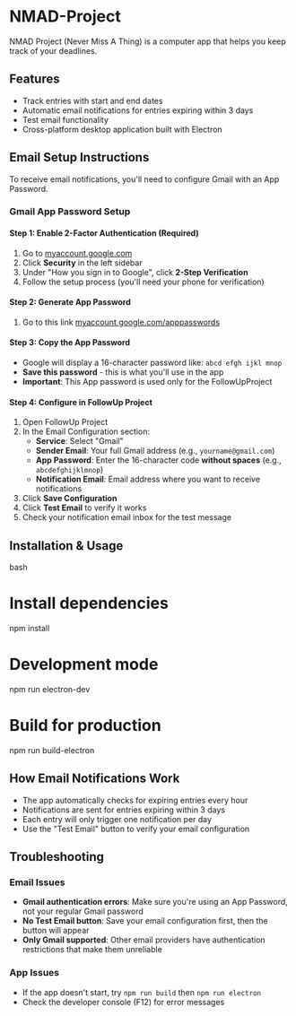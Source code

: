 # NMAD-Project
NMAD Project (Never Miss A Thing) is a computer app that helps you keep track of your deadlines.

## Features

- Track entries with start and end dates
- Automatic email notifications for entries expiring within 3 days
- Test email functionality
- Cross-platform desktop application built with Electron

## Email Setup Instructions

To receive email notifications, you'll need to configure Gmail with an App Password.

### Gmail App Password Setup

#### Step 1: Enable 2-Factor Authentication (Required)
1. Go to [myaccount.google.com](https://myaccount.google.com)
2. Click **Security** in the left sidebar
3. Under "How you sign in to Google", click **2-Step Verification**
4. Follow the setup process (you'll need your phone for verification)

#### Step 2: Generate App Password
1. Go to this link [myaccount.google.com/apppasswords](https://myaccount.google.com/apppasswords)

#### Step 3: Copy the App Password
- Google will display a 16-character password like: `abcd efgh ijkl mnop`
- **Save this password** - this is what you'll use in the app
- **Important**: This App password is used only for the FollowUpProject

#### Step 4: Configure in FollowUp Project
1. Open FollowUp Project
2. In the Email Configuration section:
   - **Service**: Select "Gmail"
   - **Sender Email**: Your full Gmail address (e.g., `yourname@gmail.com`)
   - **App Password**: Enter the 16-character code **without spaces** (e.g., `abcdefghijklmnop`)
   - **Notification Email**: Email address where you want to receive notifications
3. Click **Save Configuration**
4. Click **Test Email** to verify it works
5. Check your notification email inbox for the test message

## Installation & Usage

bash
# Install dependencies
npm install

# Development mode
npm run electron-dev

# Build for production
npm run build-electron

## How Email Notifications Work

- The app automatically checks for expiring entries every hour
- Notifications are sent for entries expiring within 3 days
- Each entry will only trigger one notification per day
- Use the "Test Email" button to verify your email configuration

## Troubleshooting

### Email Issues
- **Gmail authentication errors**: Make sure you're using an App Password, not your regular Gmail password
- **No Test Email button**: Save your email configuration first, then the button will appear
- **Only Gmail supported**: Other email providers have authentication restrictions that make them unreliable

### App Issues
- If the app doesn't start, try `npm run build` then `npm run electron`
- Check the developer console (F12) for error messages
